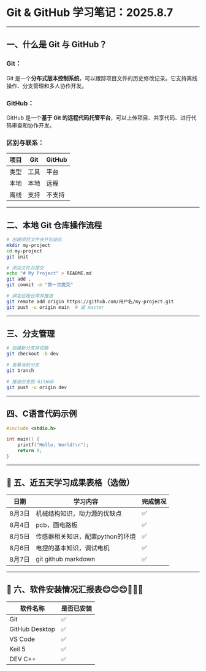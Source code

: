 
# **Git & GitHub 学习笔记：2025.8.7**

---

## 一、什么是 Git 与 GitHub？

### Git：
Git 是一个**分布式版本控制系统**，可以跟踪项目文件的历史修改记录。它支持离线操作、分支管理和多人协作开发。

### GitHub：
GitHub 是一个**基于 Git 的远程代码托管平台**，可以上传项目、共享代码、进行代码审查和协作开发。

### 区别与联系：
| 项目 | Git | GitHub |
|------|-----|--------|
| 类型 | 工具 | 平台 |
| 本地 | 本地 | 远程 |
| 离线 | 支持 | 不支持 |

---

##  二、本地 Git 仓库操作流程

```bash
# 创建项目文件夹并初始化
mkdir my-project
cd my-project
git init

# 添加文件并提交
echo "# My Project" > README.md
git add .
git commit -m "第一次提交"

# 绑定远程仓库并推送
git remote add origin https://github.com/用户名/my-project.git
git push -u origin main  # 或 master
```

---

##  三、分支管理

```bash
# 创建新分支并切换
git checkout -b dev

# 查看当前分支
git branch

# 推送分支到 GitHub
git push -u origin dev
```

---

##  四、C语言代码示例

```c
#include <stdio.h>

int main() {
    printf("Hello, World!\n");
    return 0;
}
```

---

## 📅 五、近五天学习成果表格（选做）

| 日期       | 学习内容           |  完成情况 |
|------------|--------------------|----------|
| 8月3日     | 机械结构知识，动力源的优缺点          |✅        |
| 8月4日     |   pcb，画电路板    |  ✅        |
| 8月5日     |   传感器相关知识，配置python的环境  |  ✅        |
| 8月6日     |      电控的基本知识，调试电机|  ✅        |
| 8月7日     | git github markdown |  ✅        |

---

## 🧩 六、软件安装情况汇报表😊😊😊💖💖💖

| 软件名称     | 是否已安装 | 
|--------------|------------|
| Git          |   ✅          |
| GitHub Desktop | ✅        | 
| VS Code      | ✅          | 
|Keil 5| ✅      | 
| DEV C++  | ✅          |

